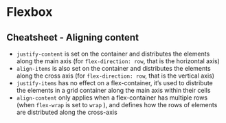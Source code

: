 # Flexbox

## Cheatsheet - Aligning content

- `justify-content` is set on the container and distributes the elements along the main axis (for `flex-direction: row`, that is the horizontal axis)
- `align-items` is also set on the container and distributes the elements along the cross axis (for `flex-direction: row`, that is the vertical axis)
- `justify-items` has no effect on a flex-container, it’s used to distribute the elements in a grid container along the main axis within their cells
- `align-content` only applies when a flex-container has multiple rows (when `flex-wrap` is set to `wrap` ), and defines how the rows of elements are distributed along the cross-axis

